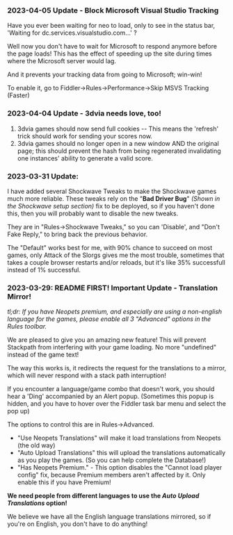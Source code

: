 ### 2023-04-05 Update - Block Microsoft Visual Studio Tracking
Have  you ever been waiting for neo to load, only to see in the status bar, 'Waiting for dc.services.visualstudio.com...' ? 

Well now you don't have to wait for Microsoft to respond anymore before the page loads! This has the effect of speeding up the site during times where the Microsoft server would lag.

And it prevents your tracking data from going to Microsoft; win-win!

To enable it, go to Fiddler->Rules->Performance->Skip MSVS Tracking (Faster)

### 2023-04-04 Update - 3dvia needs love, too!
1. 3dvia games should now send full cookies -- This means the 'refresh' trick should work for sending your scores now.
2. 3dvia games should no longer open in a new window AND the original page; this should prevent the hash from being regenerated invalidating one instances' ability to generate a valid score.

### 2023-03-31 Update:
I have added several Shockwave Tweaks to make the Shockwave games much more reliable.
These tweaks rely on the "**Bad Driver Bug**" *(Shown in the Shockwave setup section)* fix to be deployed, so if you haven't done this,
then you will probably want to disable the new tweaks.

They are in "Rules->Shockwave Tweaks," so you can 'Disable', and "Don't Fake Reply," to bring back the previous behavior.

The "Default" works best for me, with 90% chance to succeed on most games, only Attack of the Slorgs gives me the most trouble, sometimes that takes a couple browser restarts and/or reloads, but it's like 35% successfull instead of 1% successful.

### 2023-03-29: README FIRST! Important Update - Translation Mirror!

*tl;dr: If you have Neopets premium, and especially are using a non-english language for the games, please enable all 3 "Advanced" options in the Rules toolbar.*

We are pleased to give you an amazing new feature! This will prevent Stackpath from interfering with your game loading. No more "undefined" instead of the game text!

The way this works is, it redirects the request for the translations to a mirror, which will never respond with a stack path interruption!

If you encounter a language/game combo that doesn't work, you should hear a 'Ding' accompanied by an Alert popup. (Sometimes this popup is hidden, and you have to hover over the Fiddler task bar menu and select the pop up)

The options to control this are in Rules->Advanced.
- "Use Neopets Translations" will make it load translations from Neopets (the old way)
- "Auto Upload Translations" this will upload the translations automatically as you play the games. (So you can help complete the Database!)
- "Has Neopets Premium." - This option disables the "Cannot load player config" fix, because Premium members aren't affected by it. Only enable this if you have Premium!

**We need people from different languages to use the *Auto Upload Translations* option!**

We believe we have all the English language translations mirrored, so if you're on English, you don't have to do anything!
